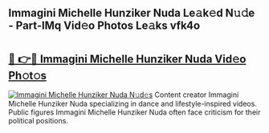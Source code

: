## Immagini Michelle Hunziker Nuda Le𝚊k𝚎d N𝚞𝚍e - Part-lMq Vid𝚎o Photos Le𝚊ks vfk4o

# <h2><a href="http://fbdqgqf.evod.top/?m=Immagini+Michelle+Hunziker+Nuda">🔗 👉🔴 Immagini Michelle Hunziker Nuda Vid𝚎o Ph𝚘t𝚘s</a></h2>

[![Immagini Michelle Hunziker Nuda N𝚞d𝚎s](https://i.imgur.com/8V9OHl7.gif)](http://fbdqgqf.evod.top/?m=Immagini+Michelle+Hunziker+Nuda)
Content creator Immagini Michelle Hunziker Nuda specializing in dance and lifestyle-inspired videos. Public figures Immagini Michelle Hunziker Nuda often face criticism for their political positions. 

